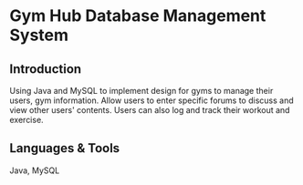 # Gym Hub Database Management System

## Introduction
Using Java and MySQL to implement design for gyms to manage their users, gym information. Allow users to enter specific forums to discuss and view other users' contents. Users can also log and track their workout and exercise. 

## Languages & Tools
Java, MySQL

